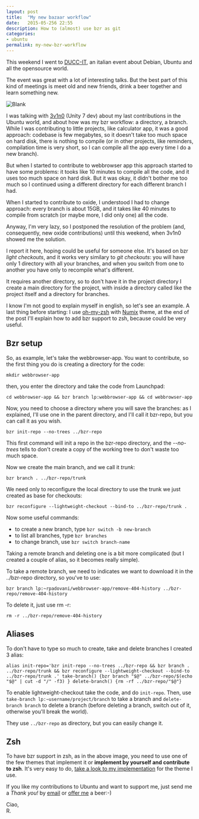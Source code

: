 ```yaml
---
layout: post
title:  "My new bazaar workflow"
date:   2015-05-256 22:55
description: How to (almost) use bzr as git
categories:
- ubuntu
permalink: my-new-bzr-workflow
---
```



This weekend I went to [DUCC-IT][duccit], an italian event about Debian, Ubuntu and all the opensource world.

The event was great with a lot of interesting talks. But the best part of this kind of meetings is meet old and new friends, drink a beer together and learn something new.

![Blank][img0]

I was talking with [3v1n0][3v1n0] (Unity 7 dev) about my last contributions in the Ubuntu world, and about how was my bzr workflow: a directory, a branch. While I was contributing to little projects, like calculator app, it was a good approach: codebase is few megabytes, so it doesn't take too much space on hard disk, there is nothing to compile (or in other projects, like reminders, compilation time is very short, so I can compile all the app every time I do a new branch).

But when I started to contribute to webbrowser app this approach started to have some problems: it tooks like 10 minutes to compile all the code, and it uses too much space on hard disk. But it was okay, it didn't bother me too much so I continued using a different directory for each different branch I had.

When I started to contribute to oxide, I understood I had to change approach: every branch is about 15GB, and it takes like 40 minutes to compile from scratch (or maybe more, I did only one) all the code.

Anyway, I'm very lazy, so I postponed the resolution of the problem (and, consequently, new oxide contributions) until this weekend, when 3v1n0 showed me the solution.

I report it here, hoping could be useful for someone else. It's based on bzr *light checkouts*, and it works very similary to *git checkouts*: you will have only 1 directory with all your branches, and when you switch from one to another you have only to recompile what's different.

It requires another directory, so to don't have it in the project directory I create a main directory for the project, with inside a directory called like the project itself and a directory for branches.

I know I'm not good to explain myself in english, so let's see an example. A last thing before starting: I use [oh-my-zsh][zsh] with [Numix][numix] theme, at the end of the post I'll explain how to add bzr support to zsh, because could be very useful.

## Bzr setup

So, as example, let's take the webbrowser-app. You want to contribute, so the first thing you do is creating a directory for the code:

`mkdir webbrowser-app`

then, you enter the directory and take the code from Launchpad:

`cd webbrowser-app && bzr branch lp:webbrowser-app && cd webbrowser-app`

Now, you need to choose a directory where you will save the branches: as I explained, I'll use one in the parent directory, and I'll call it bzr-repo, but you can call it as you wish.

`bzr init-repo --no-trees ../bzr-repo`

This first command will init a repo in the bzr-repo directory, and the *--no-trees* tells to don't create a copy of the working tree to don't waste too much space.

Now we create the main branch, and we call it *trunk*:

`bzr branch . ../bzr-repo/trunk`

We need only to reconfigure the local directory to use the trunk we just created as base for checkouts:

`bzr reconfigure --lightweight-checkout --bind-to ../bzr-repo/trunk .`

Now some useful commands:
- to create a new branch, type `bzr switch -b new-branch`
- to list all branches, type `bzr branches`
- to change branch, use `bzr switch branch-name`

Taking a remote branch and deleting one is a bit more complicated (but I created a couple of alias, so it becomes really simple).

To take a remote branch, we need to indicates we want to download it in the ../bzr-repo directory, so you've to use:

`bzr branch lp:~rpadovani/webbrowser-app/remove-404-history ../bzr-repo/remove-404-history`

To delete it, just use rm -r:

`rm -r ../bzr-repo/remove-404-history`

## Aliases

To don't have to type so much to create, take and delete branches I created 3 alias:  

`alias init-repo='bzr init-repo --no-trees ../bzr-repo && bzr branch . ../bzr-repo/trunk && bzr reconfigure --lightweight-checkout --bind-to ../bzr-repo/trunk .'
take-branch() {bzr branch "$@" ../bzr-repo/$(echo "$@" | cut -d "/" -f3) }
delete-branch() {rm -rf ../bzr-repo/"$@"}`

To enable lightweight-checkout take the code, and do `init-repo`.
Then, use `take-branch lp:~username/project/branch` to take a branch and `delete-branch branch` to delete a branch (before deleting a branch, switch out of it, otherwise you'll break the world).

They use `../bzr-repo` as directory, but you can easily change it.

## Zsh
To have bzr support in zsh, as in the above image, you need to use one of the few themes that implement it or **implement by yourself and contribute to zsh**. It's very easy to do, [take a look to my implementation][bzrsupport] for the theme I use.

If you like my contributions to Ubuntu and want to support me, just send me a *Thank you!* by [email](mailto:riccardo@rpadovani.com) or [offer me][donation] a beer:-)

Ciao,<br/>
R.

[donation]: http://rpadovani.com/donations/
[duccit]: http://www.ducc.it
[3v1n0]: http://www.3v1n0.net/
[zsh]: https://github.com/robbyrussell/oh-my-zsh
[numix]: https://numixproject.org/
[bzrsupport]: https://github.com/robbyrussell/oh-my-zsh/pull/3884
[img0]: http://img.rpadovani.com/posts/bzr-improve.png
